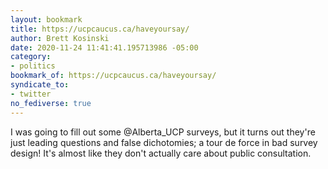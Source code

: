 ```yaml
---
layout: bookmark
title: https://ucpcaucus.ca/haveyoursay/
author: Brett Kosinski
date: 2020-11-24 11:41:41.195713986 -05:00
category:
- politics
bookmark_of: https://ucpcaucus.ca/haveyoursay/
syndicate_to:
- twitter
no_fediverse: true
---
```

I was going to fill out some @Alberta_UCP surveys, but it turns out they're just leading questions and false dichotomies; a tour de force in bad survey design! It's almost like they don't actually care about public consultation.
